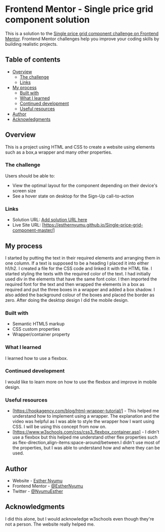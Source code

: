 # Frontend Mentor - Single price grid component solution

This is a solution to the [Single price grid component challenge on Frontend Mentor](https://www.frontendmentor.io/challenges/single-price-grid-component-5ce41129d0ff452fec5abbbc). Frontend Mentor challenges help you improve your coding skills by building realistic projects. 

## Table of contents

- [Overview](#overview)
  - [The challenge](#the-challenge)
  - [Links](#links)
- [My process](#my-process)
  - [Built with](#built-with)
  - [What I learned](#what-i-learned)
  - [Continued development](#continued-development)
  - [Useful resources](#useful-resources)
- [Author](#author)
- [Acknowledgments](#acknowledgments)

## Overview

This is a project using HTML and CSS to create a website using elements such as a box,a wrapper and many other properties.

### The challenge

Users should be able to:

- View the optimal layout for the component depending on their device's screen size
- See a hover state on desktop for the Sign-Up call-to-action

### Links

- Solution URL: [Add solution URL here](https:/thub.i/your-solution-url.com)
- Live Site URL: [https://esthernyumu.github.io/Single-price-grid-component-master/]

## My process

I started by putting the text in their required elements and arranging them in one column. If a text is supposed to be a heading I placed it into either h1/h2. I created a file for the CSS code and linked it with the HTML file. I started styling the texts with the required color of the text. I had initially used div in the elements that have the same font color. I then imported the required font for the text and then wrapped the elements in a box as required and put the three boxes in a wrapper and added a box shadow. I also added the background colour of the boxes and placed the border as zero. After doing the desktop design I did the mobile design. 

### Built with

- Semantic HTML5 markup
- CSS custom properties
- Wrapper/container property 

### What I learned

I learned how to use a flexbox.  

### Continued development

I would like to learn more on how to use the flexbox and improve in mobile design.

### Useful resources

- [https://hookagency.com/blog/html-wrapper-tutorial/] - This helped me understand how to implement using a wrapper.
The explanation and the video was helpful as I was able to style the wrapper how I want using CSS. I will be using this concept from now on.
- [https://www.w3schools.com/css/css3_flexbox_container.asp] - I didn't use a flexbox but this helped me understand other flex properties such as flex-direction,align-items:space-around/between.I didn't use most of the properties, but I was able to understand how and where they can be used.

## Author

- Website - [Esther Nyumu](https://esthernyumu.github.io/Single-price-grid-component-master/)
- Frontend Mentor - [@EstherNyumu](https://www.frontendmentor.io/profile/EstherNyumu)
- Twitter - [@NyumuEsther](https://www.twitter.com/NyumuEsther)


## Acknowledgments

I did this alone, but I would acknowledge w3schools even though they're not a person. The website really helped me.